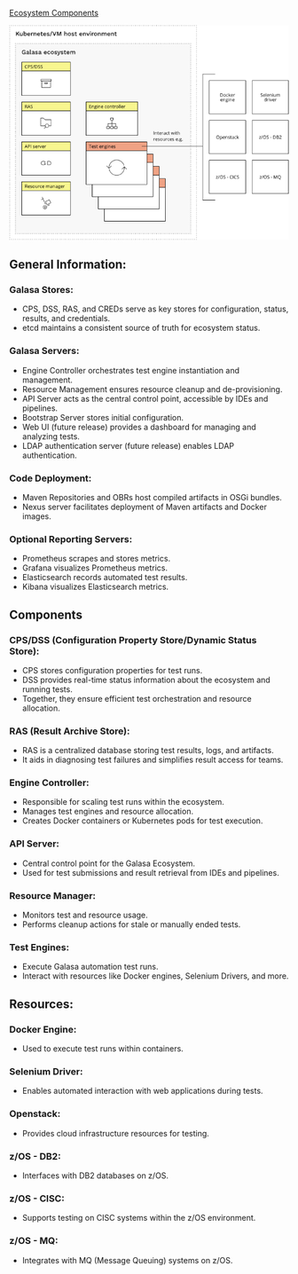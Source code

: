 [Ecosystem Components](https://galasa.dev/docs/ecosystem/architecture)

![Ecosystem Components](ecosystem_components.png)

## General Information:

### Galasa Stores:
- CPS, DSS, RAS, and CREDs serve as key stores for configuration, status, results, and credentials.
- etcd maintains a consistent source of truth for ecosystem status.

### Galasa Servers:
- Engine Controller orchestrates test engine instantiation and management.
- Resource Management ensures resource cleanup and de-provisioning.
- API Server acts as the central control point, accessible by IDEs and pipelines.
- Bootstrap Server stores initial configuration.
- Web UI (future release) provides a dashboard for managing and analyzing tests.
- LDAP authentication server (future release) enables LDAP authentication.

### Code Deployment:
- Maven Repositories and OBRs host compiled artifacts in OSGi bundles.
- Nexus server facilitates deployment of Maven artifacts and Docker images.

### Optional Reporting Servers:
- Prometheus scrapes and stores metrics.
- Grafana visualizes Prometheus metrics.
- Elasticsearch records automated test results.
- Kibana visualizes Elasticsearch metrics.

## Components

### CPS/DSS (Configuration Property Store/Dynamic Status Store):
- CPS stores configuration properties for test runs.
- DSS provides real-time status information about the ecosystem and running tests.
- Together, they ensure efficient test orchestration and resource allocation.

### RAS (Result Archive Store):
- RAS is a centralized database storing test results, logs, and artifacts.
- It aids in diagnosing test failures and simplifies result access for teams.

### Engine Controller:
- Responsible for scaling test runs within the ecosystem.
- Manages test engines and resource allocation.
- Creates Docker containers or Kubernetes pods for test execution.

### API Server:
- Central control point for the Galasa Ecosystem.
- Used for test submissions and result retrieval from IDEs and pipelines.

### Resource Manager:
- Monitors test and resource usage.
- Performs cleanup actions for stale or manually ended tests.

### Test Engines:
- Execute Galasa automation test runs.
- Interact with resources like Docker engines, Selenium Drivers, and more.

## Resources:

### Docker Engine: 
- Used to execute test runs within containers.
### Selenium Driver: 
- Enables automated interaction with web applications during tests.
### Openstack: 
- Provides cloud infrastructure resources for testing.
### z/OS - DB2: 
- Interfaces with DB2 databases on z/OS.
### z/OS - CISC: 
- Supports testing on CISC systems within the z/OS environment.
### z/OS - MQ: 
- Integrates with MQ (Message Queuing) systems on z/OS.





